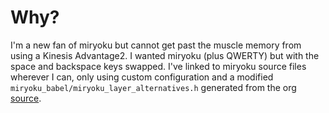 Why?
====

I'm a new fan of miryoku but cannot get past the muscle memory from using
a Kinesis Advantage2. I wanted miryoku (plus QWERTY) but with the space and
backspace keys swapped. I've linked to miryoku source files wherever I can,
only using custom configuration and a modified
`miryoku_babel/miryoku_layer_alternatives.h` generated from the org
[source](https://github.com/nharward/miryoku_babel/tree/nharward).
